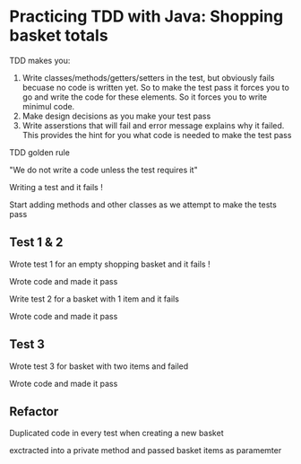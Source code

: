 # Practicing TDD with Java: Shopping basket totals

TDD makes you:

1. Write classes/methods/getters/setters in the test, but obviously fails becuase no code is written yet. So to make the test pass it forces you to go and write the code for these elements. So it forces you to write minimul code.
2. Make design decisions as you make your test pass
3. Write asserstions that will fail and error message explains why it failed. This provides the hint for you what code is needed to make the test pass

TDD golden rule

"We do not write a code unless the test requires it"

Writing a test and it fails !

Start adding methods and other classes as we attempt to make the tests pass

## Test 1 & 2

Wrote test 1 for an empty shopping basket and it fails !

Wrote code and made it pass

Write test 2 for a basket with 1 item and it fails 

Wrote code and made it pass

## Test 3

Wrote test 3 for basket with two items and failed

Wrote code and made it pass

## Refactor

Duplicated code in every test when creating a new basket

exctracted into a private method and passed basket items as paramemter